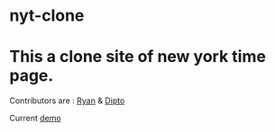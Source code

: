 # nyt-clone

# This a clone site of new york time page.

Contributors are : [Ryan](https://github.com/rvvergara) & [Dipto](https://github.com/dipto0321)

Current [demo](https://rawgit.com/dipto0321/nyt-clone/dev-version/index.html)
